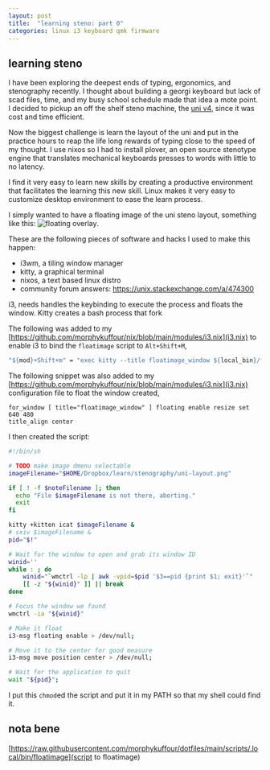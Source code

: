 ```yaml
---
layout: post
title:  "learning steno: part 0"
categories: linux i3 keyboard qmk firmware
---
```


## learning steno

I have been exploring the deepest ends of typing, ergonomics, and stenography recently. I thought about building a georgi keyboard but lack of scad files, time, and my busy school schedule made that idea a mote point. I decided to pickup an off the shelf steno machine, the [uni v4](https://stenokeyboards.com/products/the-uni-v4), since it was cost and time efficient.

Now the biggest challenge is learn the layout of the uni and put in the practice hours to reap the life long rewards of typing close to the speed of my thought. I use nixos so I had to install plover, an open source stenotype engine that translates mechanical keyboards presses to words with little to no latency.

I find it very easy to learn new skills by creating a productive environment that facilitates the learning this new skill. Linux makes it very easy to customize desktop environment to ease the learn process.

I simply wanted to have a floating image of the uni steno layout, something like this: ![floating overlay](/home/morp/Dropbox/screenshots/2022-10-01_04-33.png). 

These are the following pieces of software and hacks I used to make this happen:

* i3wm, a tiling window manager
* kitty, a graphical terminal 
* nixos, a text based linux distro
* community forum answers: https://unix.stackexchange.com/a/474300 

i3, needs handles the keybinding to execute the process and floats the window. Kitty creates a bash process that fork

The following was added to my [https://github.com/morphykuffour/nix/blob/main/modules/i3.nix](i3.nix) to enable i3 to bind the `floatimage` script to `Alt+Shift+M`,
```nix
"${mod}+Shift+m" = "exec kitty --title floatimage_window ${local_bin}/floatimage";
```

The following snippet was also added to my [https://github.com/morphykuffour/nix/blob/main/modules/i3.nix](i3.nix) configuration file to float the window created,
```
for_window [ title="floatimage_window" ] floating enable resize set 640 480
title_align center
```

I then created the script:
```bash
#!/bin/sh

# TODO make image dmenu selectable
imageFilename="$HOME/Dropbox/learn/stenography/uni-layout.png"

if [ ! -f $noteFilename ]; then
  echo "File $imageFilename is not there, aborting."
  exit
fi

kitty +kitten icat $imageFilename &
# sxiv $imageFilename &
pid="$!"

# Wait for the window to open and grab its window ID
winid=''
while : ; do
    winid="`wmctrl -lp | awk -vpid=$pid '$3==pid {print $1; exit}'`"
    [[ -z "${winid}" ]] || break
done

# Focus the window we found
wmctrl -ia "${winid}"

# Make it float
i3-msg floating enable > /dev/null;

# Move it to the center for good measure
i3-msg move position center > /dev/null;

# Wait for the application to quit
wait "${pid}";
```

I put this `chmod`ed the script and put it in my PATH so that my shell could find it.

## nota bene
[https://raw.githubusercontent.com/morphykuffour/dotfiles/main/scripts/.local/bin/floatimage](script to floatimage)







